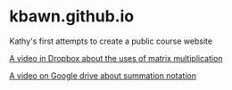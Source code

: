 # kbawn.github.io
Kathy's first attempts to create a public course website

[A video in Dropbox about the uses of matrix multiplication](https://www.dropbox.com/home/Math%20Camp%202023/Math%20Camp%202022/Math%20Camp%202021/MC%202020%20materials/Unit%208%20Matrices%201/Lesson%208c?preview=Lesson+8c.mp4)


[A video on Google drive about summation notation](https://drive.google.com/file/d/1ZVx39cSh4vabEUyInGjXRxqX7UJDx_Zq/view)

